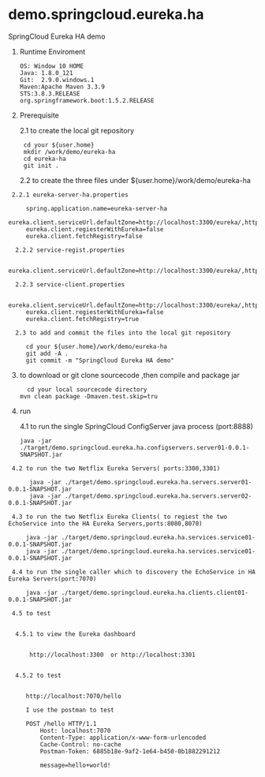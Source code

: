 # demo.springcloud.eureka.ha
SpringCloud Eureka HA demo

   1. Runtime Enviroment
   
          OS: Window 10 HOME
	      Java: 1.8.0_121
	      Git:  2.9.0.windows.1
	      Maven:Apache Maven 3.3.9
	      STS:3.8.3.RELEASE
	      org.springframework.boot:1.5.2.RELEASE
	  
   2. Prerequisite
   
      2.1 to create the local git repository 
      
           cd your ${user.home}
	       mkdir /work/demo/eureka-ha
	       cd eureka-ha
	       git init .
	           
      2.2 to create the three files under ${user.home}/work/demo/eureka-ha
         
	 2.2.1 eureka-server-ha.properties
	  
	     spring.application.name=eureka-server-ha
         eureka.client.serviceUrl.defaultZone=http://localhost:3300/eureka/,http://localhost:3301/eureka/
         eureka.client.regiesterWithEureka=false
         eureka.client.fetchRegistry=false
	     
	  2.2.2 service-regist.properties
	  
	     eureka.client.serviceUrl.defaultZone=http://localhost:3300/eureka/,http://localhost:3301/eureka/
	
	  2.2.3 service-client.properties
	  
	     eureka.client.serviceUrl.defaultZone=http://localhost:3300/eureka/,http://localhost:3301/eureka  
         eureka.client.regiesterWithEureka=false
         eureka.client.fetchRegistry=true
	     
      2.3 to add and commit the files into the local git repository
      
	     cd your ${user.home}/work/demo/eureka-ha
	     git add -A .
	     git commit -m "SpringCloud Eureka HA demo"
	
   3. to download or git clone sourcecode ,then compile and package jar
   
            cd your local sourcecode directory
	      mvn clean package -Dmaven.test.skip=tru
   4. run 
      
      4.1 to run the single SpringCloud ConfigServer java process (port:8888)
      
          java -jar ./target/demo.springcloud.eureka.ha.configservers.server01-0.0.1-SNAPSHOT.jar
	  
     4.2 to run the two Netflix Eureka Servers( ports:3300,3301)
     
          java -jar ./target/demo.springcloud.eureka.ha.servers.server01-0.0.1-SNAPSHOT.jar
	      java -jar ./target/demo.springcloud.eureka.ha.servers.server02-0.0.1-SNAPSHOT.jar
	      
     4.3 to run the two Netflix Eureka Clients( to regiest the two EchoService into the HA Eureka Servers,ports:8080,8070)
     
         java -jar ./target/demo.springcloud.eureka.ha.services.service01-0.0.1-SNAPSHOT.jar
	     java -jar ./target/demo.springcloud.eureka.ha.services.service01-0.0.1-SNAPSHOT.jar
	     
     4.4 to run the single caller which to discovery the EchoService in HA Eureka Servers(port:7070)
     
         java -jar ./target/demo.springcloud.eureka.ha.clients.client01-0.0.1-SNAPSHOT.jar
	 
     4.5 to test 
     
       
      4.5.1 to view the Eureka dashboard
	
	
	      http://localhost:3300  or http://localhost:3301
	      
	      
      4.5.2 to test
	
	
	     http://localhost:7070/hello
	     
	     I use the postman to test
	     
	     POST /hello HTTP/1.1
             Host: localhost:7070
             Content-Type: application/x-www-form-urlencoded
             Cache-Control: no-cache
             Postman-Token: 6885b18e-9af2-1e64-b450-0b1882291212

             message=hello+world!
         
     
	   
